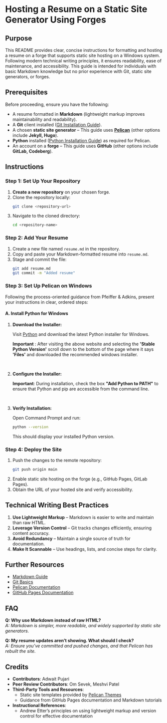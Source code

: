 # Hosting a Resume on a Static Site Generator Using Forges

## Purpose
This README provides clear, concise instructions for formatting and hosting a resume on a forge that supports static site hosting on a Windows system. Following modern technical writing principles, it ensures readability, ease of maintenance, and accessibility. This guide is intended for individuals with basic Markdown knowledge but no prior experience with Git, static site generators, or forges.

## Prerequisites
Before proceeding, ensure you have the following:
- A resume formatted in **Markdown** (lightweight markup improves maintainability and readability).
- A **Git** client installed ([Git Installation Guide](https://git-scm.com/downloads)).
- A chosen **static site generator** – This guide uses **[Pelican](https://getpelican.com/)** (other options include **Jekyll, Hugo**).
- **Python** installed ([Python Installation Guide](https://www.python.org/downloads/)) as required for Pelican.
- An account on a **forge** – This guide uses **GitHub** (other options include **GitLab, Codeberg**).

## Instructions

### Step 1: Set Up Your Repository
1. **Create a new repository** on your chosen forge.
2. Clone the repository locally:
   ```bash
   git clone <repository-url>
   ```
3. Navigate to the cloned directory:
   ```bash
   cd <repository-name>
   ```

### Step 2: Add Your Resume
1. Create a new file named `resume.md` in the repository.
2. Copy and paste your Markdown-formatted resume into `resume.md`.
3. Stage and commit the file:
   ```bash
   git add resume.md
   git commit -m "Added resume"
   ```

### Step 3: Set Up Pelican on Windows
Following the process-oriented guidance from Pfeiffer & Adkins, present your instructions in clear, ordered steps:

#### A. Install Python for Windows
   
   1. **Download the Installer:**
      
      Visit [Python](https://www.python.org/downloads/windows/) and download the latest Python installer for Windows.
      
      **Important** : After visiting the above website and selecting the **'Stable Python Version'** scroll down to the bottom of the page where it says **'Files'** and downloaded the recommended windows installer.
   
   <br>

   2. **Configure the Installer:**

      **Important**: During installation, check the box **"Add Python to PATH"** to ensure that Python and pip are accessible from the command line.
   
   <br>

   3. **Verify Installation:**
      
      Open Command Prompt and run:
      ```bash
      python --version
      ```
      This should display your installed Python version.
   
<!-- 1. Install Pelican:
   ```bash
   pip install pelican
   ```
2. Initialize a Pelican project:
   ```bash
   pelican-quickstart
   ```
3. Configure `pelicanconf.py` to include `resume.md` in content.
4. Generate the site:
   ```bash
   pelican content
   ``` -->

### Step 4: Deploy the Site
1. Push the changes to the remote repository:
   ```bash
   git push origin main
   ```
2. Enable static site hosting on the forge (e.g., GitHub Pages, GitLab Pages).
3. Obtain the URL of your hosted site and verify accessibility.

## Technical Writing Best Practices
1. **Use Lightweight Markup** – Markdown is easier to write and maintain than raw HTML.
2. **Leverage Version Control** – Git tracks changes efficiently, ensuring content accuracy.
3. **Avoid Redundancy** – Maintain a single source of truth for documentation.
4. **Make It Scannable** – Use headings, lists, and concise steps for clarity.

## Further Resources
- [Markdown Guide](https://www.markdownguide.org/)
- [Git Basics](https://git-scm.com/doc)
- [Pelican Documentation](https://docs.getpelican.com/en/latest/)
- [GitHub Pages Documentation](https://pages.github.com/)

## FAQ
**Q: Why use Markdown instead of raw HTML?**  
*A: Markdown is simpler, more readable, and widely supported by static site generators.*

**Q: My resume updates aren’t showing. What should I check?**  
*A: Ensure you’ve committed and pushed changes, and that Pelican has rebuilt the site.*

## Credits
- **Contributors**: Adwait Pujari
- **Peer Review Contributors**: Om Sevek, Meshvi Patel
- **Third-Party Tools and Resources**:  
  - Static site templates provided by [Pelican Themes](https://github.com/getpelican/pelican-themes)  
  - Guidance from GitHub Pages documentation and Markdown tutorials  
- **Instructional References**:  
  - Andrew Etter’s principles on using lightweight markup and version control for effective documentation


